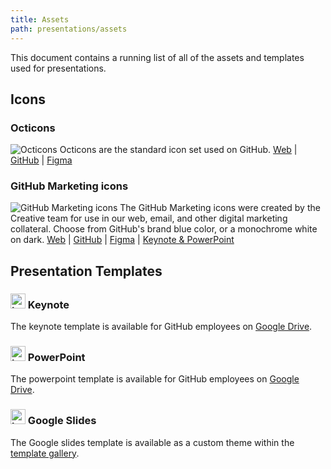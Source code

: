 ```yaml
---
title: Assets
path: presentations/assets
---
```


This document contains a running list of all of the assets and templates used for presentations.

## Icons
### Octicons
![Octicons](https://user-images.githubusercontent.com/10384315/57805935-e6fd7e00-7712-11e9-873a-98187da7a06c.png)
Octicons are the standard icon set used on GitHub.
[Web](https://octicons.github.com/) | [GitHub](https://github.com/primer/octicons) | [Figma](https://www.figma.com/file/FP7lqd1V00LUaT5zvdklkkZr/Octicons)

### GitHub Marketing icons
![GitHub Marketing icons](https://user-images.githubusercontent.com/10384315/57806011-13b19580-7713-11e9-8e27-7d481b5314cc.png)
The GitHub Marketing icons were created by the Creative team for use in our web, email, and other digital marketing collateral. Choose from GitHub's brand blue color, or a monochrome white on dark.
[Web](https://ghicons.github.com/) | [GitHub](https://github.com/github/icons) | [Figma](https://www.figma.com/file/mI7o0RNCbWFhckw2svxKsm/GitHub-Updated-icons-Expanded?node-id=56%3A56) | [Keynote & PowerPoint](https://drive.google.com/open?id=1SgEAakP98krI0TxzXc_B0AAGu4AxI2G5)

## Presentation Templates
### <img width="24" alt="icon-keynote" src="https://user-images.githubusercontent.com/10384315/57806478-12349d00-7714-11e9-9639-20f303945cdc.png" /> Keynote
The keynote template is available for GitHub employees on [Google Drive](https://drive.google.com/open?id=1Wp3NyCYM-FsU-4MKSbPcBgIsWVgvUQy0).
### <img width="24" alt="icon-powerpoint" src="https://user-images.githubusercontent.com/10384315/57806529-2b3d4e00-7714-11e9-9e71-fe864c2059a6.png" /> PowerPoint
The powerpoint template is available for GitHub employees on [Google Drive](https://drive.google.com/open?id=1QKiEbruGhWAY85NsEuTIEccDlAiz9qbD).
### <img width="24" alt="icon-slides" src="https://user-images.githubusercontent.com/10384315/57806530-2b3d4e00-7714-11e9-83b8-65ac6c95c0d0.png" /> Google Slides
The Google slides template is available as a custom theme within the [template gallery](https://docs.google.com/presentation/u/0/?tgif=d&ftv=1).
